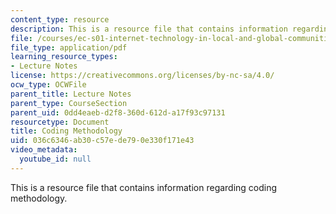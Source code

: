 ```yaml
---
content_type: resource
description: This is a resource file that contains information regarding coding methodology.
file: /courses/ec-s01-internet-technology-in-local-and-global-communities-spring-2005-summer-2005/036c6346ab30c57ede790e330f171e43_MITEC_S01S05_coding_metho.pdf
file_type: application/pdf
learning_resource_types:
- Lecture Notes
license: https://creativecommons.org/licenses/by-nc-sa/4.0/
ocw_type: OCWFile
parent_title: Lecture Notes
parent_type: CourseSection
parent_uid: 0dd4eaeb-d2f8-360d-612d-a17f93c97131
resourcetype: Document
title: Coding Methodology
uid: 036c6346-ab30-c57e-de79-0e330f171e43
video_metadata:
  youtube_id: null
---
```

This is a resource file that contains information regarding coding methodology.